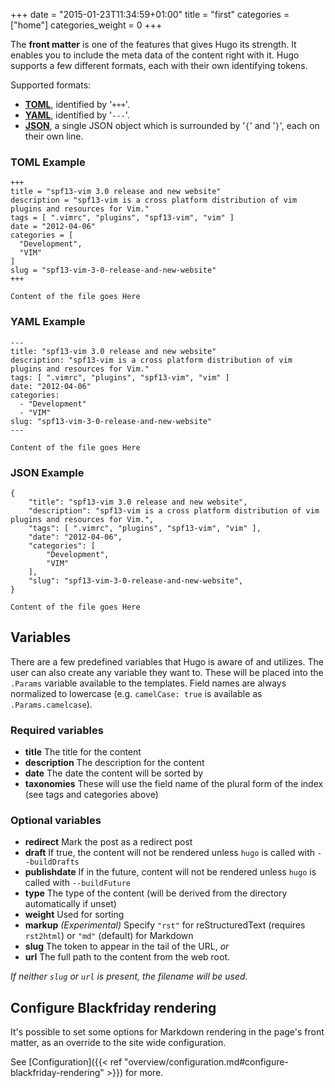 +++
date = "2015-01-23T11:34:59+01:00"
title = "first"
categories = ["home"]
categories_weight = 0
+++

The **front matter** is one of the features that gives Hugo its strength. It enables
you to include the meta data of the content right with it. Hugo supports a few
different formats, each with their own identifying tokens.

Supported formats:

  * **[TOML][]**, identified by '`+++`'.
  * **[YAML][]**, identified by '`---`'.
  * **[JSON][]**, a single JSON object which is surrounded by '`{`' and '`}`', each on their own line.

[TOML]: https://github.com/toml-lang/toml "Tom's Obvious, Minimal Language"
[YAML]: http://www.yaml.org/ "YAML Ain't Markup Language"
[JSON]: http://www.json.org/ "JavaScript Object Notation"

### TOML Example

    +++
    title = "spf13-vim 3.0 release and new website"
    description = "spf13-vim is a cross platform distribution of vim plugins and resources for Vim."
    tags = [ ".vimrc", "plugins", "spf13-vim", "vim" ]
    date = "2012-04-06"
    categories = [
      "Development",
      "VIM"
    ]
    slug = "spf13-vim-3-0-release-and-new-website"
    +++
    
    Content of the file goes Here

### YAML Example

    ---
    title: "spf13-vim 3.0 release and new website"
    description: "spf13-vim is a cross platform distribution of vim plugins and resources for Vim."
    tags: [ ".vimrc", "plugins", "spf13-vim", "vim" ]
    date: "2012-04-06"
    categories:
      - "Development"
      - "VIM"
    slug: "spf13-vim-3-0-release-and-new-website"
    ---
    
    Content of the file goes Here

### JSON Example

    {
        "title": "spf13-vim 3.0 release and new website",
        "description": "spf13-vim is a cross platform distribution of vim plugins and resources for Vim.",
        "tags": [ ".vimrc", "plugins", "spf13-vim", "vim" ],
        "date": "2012-04-06",
        "categories": [
            "Development",
            "VIM"
        ],
        "slug": "spf13-vim-3-0-release-and-new-website",
    }
    
    Content of the file goes Here

## Variables

There are a few predefined variables that Hugo is aware of and utilizes. The user can also create
any variable they want to. These will be placed into the `.Params` variable available to the templates.
Field names are always normalized to lowercase (e.g. `camelCase: true` is available as `.Params.camelcase`).

### Required variables

* **title** The title for the content
* **description** The description for the content
* **date** The date the content will be sorted by
* **taxonomies** These will use the field name of the plural form of the index (see tags and categories above)

### Optional variables

* **redirect** Mark the post as a redirect post
* **draft** If true, the content will not be rendered unless `hugo` is called with `--buildDrafts`
* **publishdate** If in the future, content will not be rendered unless `hugo` is called with `--buildFuture`
* **type** The type of the content (will be derived from the directory automatically if unset)
* **weight** Used for sorting
* **markup** *(Experimental)* Specify `"rst"` for reStructuredText (requires
            `rst2html`) or `"md"` (default) for Markdown
* **slug** The token to appear in the tail of the URL,
   *or*<br>
* **url** The full path to the content from the web root.<br>

*If neither `slug` or `url` is present, the filename will be used.*

## Configure Blackfriday rendering

It's possible to set some options for Markdown rendering in the page's front matter, as an override to the site wide configuration.

See [Configuration]({{< ref "overview/configuration.md#configure-blackfriday-rendering" >}}) for more.